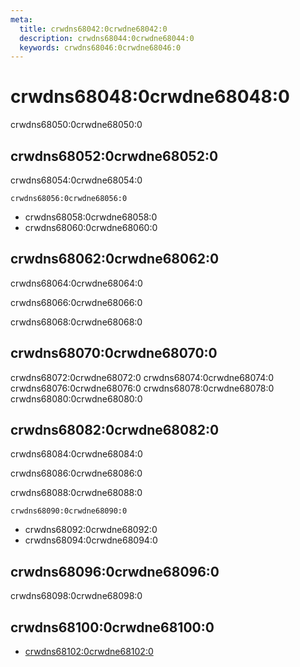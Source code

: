 ```yaml
---
meta:
  title: crwdns68042:0crwdne68042:0
  description: crwdns68044:0crwdne68044:0
  keywords: crwdns68046:0crwdne68046:0
---
```


# crwdns68048:0crwdne68048:0
crwdns68050:0crwdne68050:0

<entry-ad />

## crwdns68052:0crwdne68052:0
crwdns68054:0crwdne68054:0

`crwdns68056:0crwdne68056:0`
- crwdns68058:0crwdne68058:0
- crwdns68060:0crwdne68060:0


## crwdns68062:0crwdne68062:0
crwdns68064:0crwdne68064:0

  crwdns68066:0crwdne68066:0

  crwdns68068:0crwdne68068:0

## crwdns68070:0crwdne68070:0
crwdns68072:0crwdne68072:0
<alert type="success">crwdns68074:0crwdne68074:0</alert>
<alert type="info">crwdns68076:0crwdne68076:0</alert>
<alert type="warning">crwdns68078:0crwdne68078:0</alert>
<alert type="error">crwdns68080:0crwdne68080:0</alert>

## crwdns68082:0crwdne68082:0
crwdns68084:0crwdne68084:0

  crwdns68086:0crwdne68086:0

  crwdns68088:0crwdne68088:0

  `crwdns68090:0crwdne68090:0`
  - crwdns68092:0crwdne68092:0
  - crwdns68094:0crwdne68094:0

## crwdns68096:0crwdne68096:0
crwdns68098:0crwdne68098:0

## crwdns68100:0crwdne68100:0
  - [crwdns68102:0crwdne68102:0]()

<backmatter />
